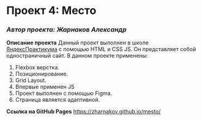 # Проект 4: Место

### *Автор проекта: Жарнаков Александр*

**Описание проекта**
Данный проект выполнен в школе [ЯндексПрактикума](https://praktikum.yandex.ru/profile/web/) c помощью HTML и CSS  JS.
Он представляет собой одностраничный сайт.
В данном проекте применены:
1. Flexbox верстка.
2. Позиционирование.
3. Grid Layout.
4. Впервые применен JS
4. Проект выполнен с помощью Figma.
5. Страница является адаптивной.

**Ссылка на GitHub Pages**
https://zharnakov.github.io/mesto/

